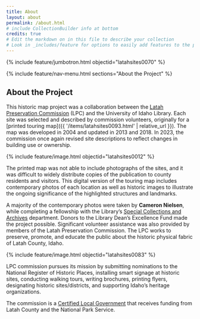 ```yaml
---
title: About
layout: about
permalink: /about.html
# include CollectionBuilder info at bottom
credits: true
# Edit the markdown on in this file to describe your collection
# Look in _includes/feature for options to easily add features to the page
---
```


{% include feature/jumbotron.html objectid="latahsites0070" %} 

{% include feature/nav-menu.html sections="About the Project" %}

## About the Project

This historic map project was a collaboration between the [Latah Preservation Commission](https://latahcountyid.gov/commissions/) (LPC) and the University of Idaho Library. Each site was selected and described by commission volunteers, originally for a [printed touring map]({{ '/items/latahsites0093.html' | relative_url }}). The map was developed in 2004 and updated in 2013 and 2018. In 2023, the commission once again revised site descriptions to reflect changes in building use or ownership. 

{% include feature/image.html objectid="latahsites0012" %}

The printed map was not able to include photographs of the sites, and it was difficult to widely distribute copies of the publication to county residents and visitors. This digital version of the touring map includes contemporary photos of each location as well as historic images to illustrate the ongoing significance of the highlighted structures and landmarks. 

A majority of the contemporary photos were taken by **Cameron Nielsen**, while completing a fellowship with the Library’s [Special Collections and Archives](https://www.lib.uidaho.edu/special-collections/) department. Donors to the Library Dean’s Excellence Fund made the project possible. Significant volunteer assistance was also provided by members of the Latah Preservation Commission. The LPC works to preserve, promote, and educate the public about the historic physical fabric of Latah County, Idaho.

{% include feature/image.html objectid="latahsites0083" %}

LPC commission pursues its mission by submitting nominations to the National Register of Historic Places, installing smart signage at historic sites, conducting walking tours, writing brochures, printing flyers, designating historic sites/districts, and supporting Idaho’s heritage organizations. 

The commission is a [Certified Local Government](https://history.idaho.gov/clg/) that receives funding from Latah County and the National Park Service. 